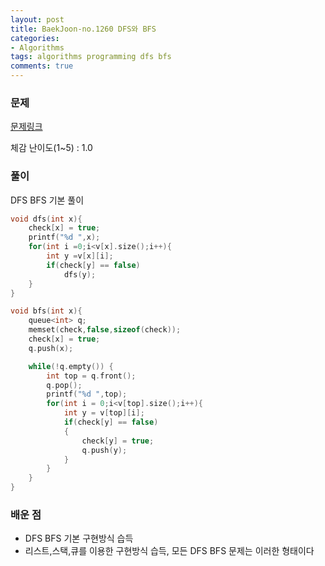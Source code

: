 ```yaml
---
layout: post
title: BaekJoon-no.1260 DFS와 BFS
categories:
- Algorithms
tags: algorithms programming dfs bfs
comments: true
---
```


### 문제

[문제링크](https://www.acmicpc.net/problem/1260)

체감 난이도(1~5) : 1.0

### 풀이

DFS BFS 기본 풀이
	


```c
void dfs(int x){ 
	check[x] = true;
	printf("%d ",x);
	for(int i =0;i<v[x].size();i++){
		int y =v[x][i];
		if(check[y] == false)
			dfs(y);
	}   
}

void bfs(int x){ 
	queue<int> q;
	memset(check,false,sizeof(check));
	check[x] = true;
	q.push(x);

	while(!q.empty()) {
		int top = q.front();
		q.pop();
		printf("%d ",top);
		for(int i = 0;i<v[top].size();i++){
			int y = v[top][i];
			if(check[y] == false)
			{
				check[y] = true;
				q.push(y);
			}
		}
	}   
}
```

### 배운 점

- DFS BFS 기본 구현방식 습득  
- 리스트,스택,큐를 이용한 구현방식 습득, 모든 DFS BFS 문제는 이러한 형태이다
